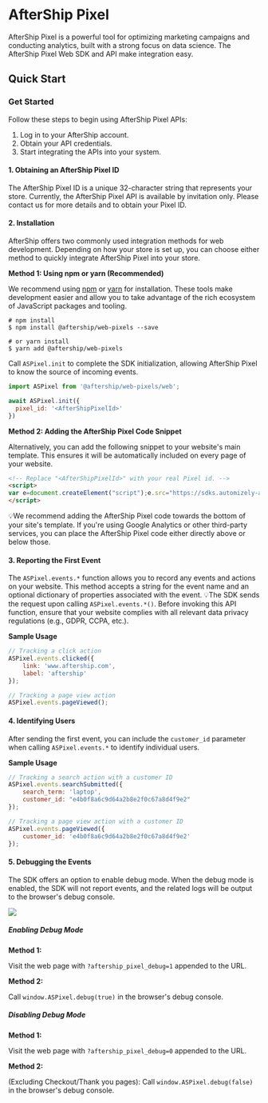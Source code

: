# AfterShip Pixel

AfterShip Pixel is a powerful tool for optimizing marketing campaigns and conducting analytics, built with a strong focus on data science. The AfterShip Pixel Web SDK and API make integration easy.

## Quick Start

### Get Started

Follow these steps to begin using AfterShip Pixel APIs:

1. Log in to your AfterShip account.
2. Obtain your API credentials.
3. Start integrating the APIs into your system.

#### 1. Obtaining an AfterShip Pixel ID

The AfterShip Pixel ID is a unique 32-character string that represents your store. Currently, the AfterShip Pixel API is available by invitation only. Please contact us for more details and to obtain your Pixel ID.

#### 2. Installation

AfterShip offers two commonly used integration methods for web development. Depending on how your store is set up, you can choose either method to quickly integrate AfterShip Pixel into your store.

**Method 1: Using npm or yarn (Recommended)**

We recommend using [npm](https://www.npmjs.com/) or [yarn](https://yarnpkg.com/) for installation. These tools make development easier and allow you to take advantage of the rich ecosystem of JavaScript packages and tooling.

```shell
# npm install
$ npm install @aftership/web-pixels --save

# or yarn install
$ yarn add @aftership/web-pixels
```

Call `ASPixel.init` to complete the SDK initialization, allowing AfterShip Pixel to know the source of incoming events.

```jsx
import ASPixel from '@aftership/web-pixels/web';

await ASPixel.init({
  pixel_id: '<AfterShipPixelId>'
})
```

**Method 2: Adding the AfterShip Pixel Code Snippet**

Alternatively, you can add the following snippet to your website's main template. This ensures it will be automatically included on every page of your website.

```html
<!-- Replace "<AfterShipPixelId>" with your real Pixel id. -->
<script>
var e=document.createElement("script");e.src="https://sdks.automizely-analytics.io/web-pixels/v1/web.js",e.async=!0,e.onload=()=>{var e=window.methodQueue;window.methodQueue=[];for(var i=0;i<e.length;i++)e[i].prop&&window.ASPixel[e[i].prop].apply(window.ASPixel,e[i].args||[])},document.head.appendChild(e),window.methodQueue=window.methodQueue||[],window.ASPixel=window.ASPixel||new Proxy({},{get(e,i){return()=>{methodQueue.push({prop:i,args:arguments})}}}),window.ASPixel.init({pixel_id:"<AfterShipPixelId>"});
</script>
```

💡We recommend adding the AfterShip Pixel code towards the bottom of your site's template. If you're using Google Analytics or other third-party services, you can place the AfterShip Pixel code either directly above or below those.

#### 3. Reporting the First Event
The `ASPixel.events.*` function allows you to record any events and actions on your website. This method accepts a string for the event name and an optional dictionary of properties associated with the event.
💡The SDK sends the request upon calling `ASPixel.events.*()`. Before invoking this API function, ensure that your website complies with all relevant data privacy regulations (e.g., GDPR, CCPA, etc.).

**Sample Usage**
```javascript
// Tracking a click action
ASPixel.events.clicked({
	link: 'www.aftership.com',
	label: 'aftership'
});

// Tracking a page view action
ASPixel.events.pageViewed();

```

#### 4. Identifying Users
After sending the first event, you can include the `customer_id` parameter when calling `ASPixel.events.*` to identify individual users.

**Sample Usage**
```javascript
// Tracking a search action with a customer ID
ASPixel.events.searchSubmitted({
	search_term: 'laptop',
	customer_id: "e4b0f8a6c9d64a2b8e2f0c67a8d4f9e2"
});

// Tracking a page view action with a customer ID
ASPixel.events.pageViewed({
	customer_id: 'e4b0f8a6c9d64a2b8e2f0c67a8d4f9e2'
});
```

#### 5. Debugging the Events
The SDK offers an option to enable debug mode. When the debug mode is enabled, the SDK will not report events, and the related logs will be output to the browser's debug console.

<img src="https://assets.am-static.com/api_docs_center/web_pixel/64ee4681306442caf7d838211ddf16a5">

##### Enabling Debug Mode

**Method 1:**

Visit the web page with `?aftership_pixel_debug=1` appended to the URL.

**Method 2:**

Call `window.ASPixel.debug(true)` in the browser's debug console.

##### Disabling Debug Mode

**Method 1:**

Visit the web page with `?aftership_pixel_debug=0` appended to the URL.

**Method 2:**

(Excluding Checkout/Thank you pages): Call `window.ASPixel.debug(false)` in the browser's debug console.
